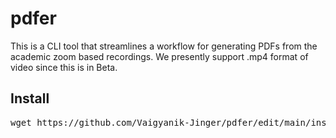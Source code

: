# pdfer
This is a CLI tool that streamlines a workflow for generating PDFs from the academic zoom based recordings.
We presently support .mp4 format of video since this is in Beta.

## Install
<pre>
wget https://github.com/Vaigyanik-Jinger/pdfer/edit/main/install.sh
</pre>

